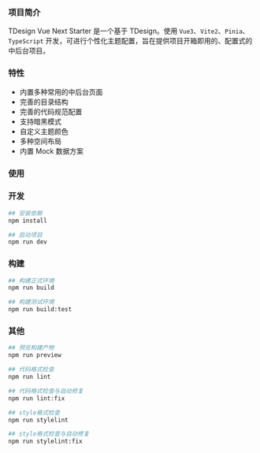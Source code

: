 
### 项目简介

TDesign Vue Next Starter 是一个基于 TDesign。使用 `Vue3`、`Vite2`、`Pinia`、`TypeScript` 开发，可进行个性化主题配置，旨在提供项目开箱即用的、配置式的中后台项目。

### 特性

- 内置多种常用的中后台页面
- 完善的目录结构
- 完善的代码规范配置
- 支持暗黑模式
- 自定义主题颜色
- 多种空间布局
- 内置 Mock 数据方案

### 使用



### 开发

``` bash
## 安装依赖
npm install

## 启动项目
npm run dev
```

### 构建

```bash
## 构建正式环境
npm run build

## 构建测试环境
npm run build:test
```

### 其他

```bash
## 预览构建产物
npm run preview

## 代码格式检查
npm run lint

## 代码格式检查与自动修复
npm run lint:fix

## style格式检查
npm run stylelint

## style格式检查与自动修复
npm run stylelint:fix
```
